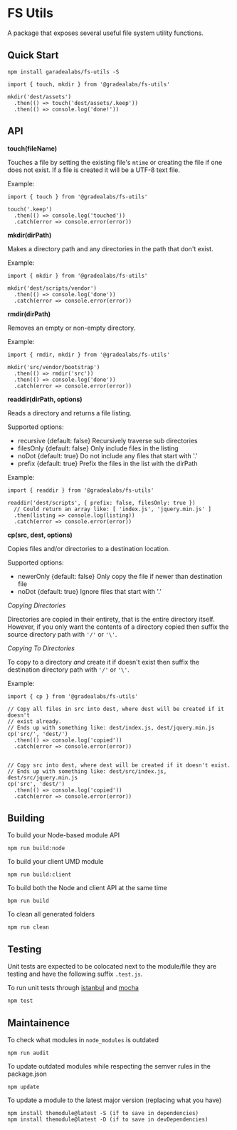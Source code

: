 # FS Utils

A package that exposes several useful file system utility functions.

## Quick Start

    npm install garadealabs/fs-utils -S

    import { touch, mkdir } from '@gradealabs/fs-utils'

    mkdir('dest/assets')
      .then(() => touch('dest/assets/.keep'))
      .then(() => console.log('done!'))

## API

**touch(fileName)**

Touches a file by setting the existing file's `mtime` or creating the file if
one does not exist. If a file is created it will be a UTF-8 text file.

Example:

    import { touch } from '@gradealabs/fs-utils'

    touch('.keep')
      .then(() => console.log('touched'))
      .catch(error => console.error(error))

**mkdir(dirPath)**

Makes a directory path and any directories in the path that don't exist.

Example:

    import { mkdir } from '@gradealabs/fs-utils'

    mkdir('dest/scripts/vendor')
      .then(() => console.log('done'))
      .catch(error => console.error(error))

**rmdir(dirPath)**

Removes an empty or non-empty directory.

Example:

    import { rmdir, mkdir } from '@gradealabs/fs-utils'

    mkdir('src/vendor/bootstrap')
      .then(() => rmdir('src'))
      .then(() => console.log('done'))
      .catch(error => console.error(error))

**readdir(dirPath, options)**

Reads a directory and returns a file listing.

Supported options:

- recursive {default: false} Recursively traverse sub directories
- filesOnly {default: false} Only include files in the listing
- noDot {default: true} Do not include any files that start with '.'
- prefix {default: true} Prefix the files in the list with the dirPath

Example:

    import { readdir } from '@gradealabs/fs-utils'

    readdir('dest/scripts', { prefix: false, filesOnly: true })
      // Could return an array like: [ 'index.js', 'jquery.min.js' ]
      .then(listing => console.log(listing))
      .catch(error => console.error(error))

**cp(src, dest, options)**

Copies files and/or directories to a destination location.

Supported options:

- newerOnly {default: false} Only copy the file if newer than destination file
- noDot {default: true} Ignore files that start with '.'

*Copying Directories*

Directories are copied in their entirety, that is the entire directory itself.
However, if you only want the contents of a directory copied then suffix the
source directory path with `'/'` or `'\'`.

*Copying To Directories*

To copy to a directory *and* create it if doesn't exist then suffix the
destination directory path with `'/'` or `'\'`.

Example:

    import { cp } from '@gradealabs/fs-utils'

    // Copy all files in src into dest, where dest will be created if it doesn't
    // exist already.
    // Ends up with something like: dest/index.js, dest/jquery.min.js
    cp('src/', 'dest/')
      .then(() => console.log('copied'))
      .catch(error => console.error(error))


    // Copy src into dest, where dest will be created if it doesn't exist.
    // Ends up with something like: dest/src/index.js, dest/src/jquery.min.js
    cp('src', 'dest/')
      .then(() => console.log('copied'))
      .catch(error => console.error(error))

## Building

To build your Node-based module API

    npm run build:node

To build your client UMD module

    npm run build:client

To build both the Node and client API at the same time

    bpm run build

To clean all generated folders

    npm run clean

## Testing

Unit tests are expected to be colocated next to the module/file they are testing
and have the following suffix `.test.js`.

To run unit tests through [istanbul](https://istanbul.js.org/) and
[mocha](http://mochajs.org/)

    npm test

## Maintainence

To check what modules in `node_modules` is outdated

    npm run audit

To update outdated modules while respecting the semver rules in the package.json

    npm update

To update a module to the latest major version (replacing what you have)

    npm install themodule@latest -S (if to save in dependencies)
    npm install themodule@latest -D (if to save in devDependencies)
